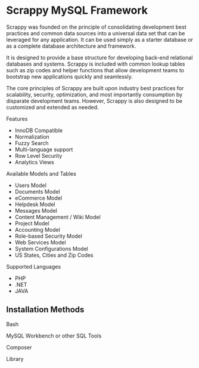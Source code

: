 Scrappy MySQL Framework
=======

Scrappy was founded on the principle of consolidating development best practices and common data sources into a universal data set that can be leveraged for any application. It can be used simply as a starter database or as a complete database architecture and framework.

It is designed to provide a base structure for developing back-end relational databases and systems. Scrappy is included with common lookup tables such as zip codes and helper functions that allow development teams to bootstrap new applications quickly and seamlessly.

The core principles of Scrappy are built upon industry best practices for scalability, security, optimization, and most importantly consumption by disparate development teams. However, Scrappy is also designed to be customized and extended as needed.

Features

* InnoDB Compatible
* Normalization
* Fuzzy Search
* Multi-language support
* Row Level Security
* Analytics Views

Available Models and Tables

* Users Model
* Documents Model
* eCommerce Model
* Helpdesk Model
* Messages Model
* Content Management / Wiki Model
* Project Model
* Accounting Model
* Role-based Security Model
* Web Services Model
* System Configurations Model
* US States, Cities and Zip Codes

Supported Languages

* PHP
* .NET
* JAVA


## Installation Methods

Bash

MySQL Workbench or other SQL Tools

Composer

Library
